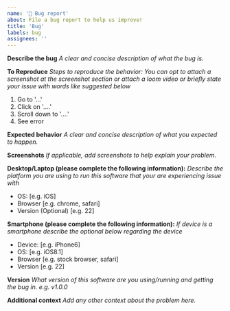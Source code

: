 ```yaml
---
name: '🐛 Bug report'
about: File a bug report to help us improve!
title: 'Bug'
labels: bug
assignees: ''
---
```


**Describe the bug**
_A clear and concise description of what the bug is._

**To Reproduce**
_Steps to reproduce the behavior:_
_You can opt to attach a screenshot at the screenshot section or attach a loom video or briefly state your issue with words like suggested below_

1. Go to '...'
2. Click on '....'
3. Scroll down to '....'
4. See error

**Expected behavior**
_A clear and concise description of what you expected to happen._

**Screenshots**
_If applicable, add screenshots to help explain your problem._

**Desktop/Laptop (please complete the following information):**
_Describe the platform you are using to run this software that your are experiencing issue with_

- OS: [e.g. iOS]
- Browser [e.g. chrome, safari]
- Version (Optional) [e.g. 22]

**Smartphone (please complete the following information):**
_If device is a smartphone describe the optional below regarding the device_

- Device: [e.g. iPhone6]
- OS: [e.g. iOS8.1]
- Browser [e.g. stock browser, safari]
- Version [e.g. 22]

**Version**
_What version of this software are you using/running and getting the bug in. e.g. v1.0.0_

**Additional context**
_Add any other context about the problem here._
